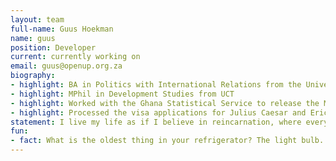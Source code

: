 ```yaml
---
layout: team
full-name: Guus Hoekman
name: guus
position: Developer
current: currently working on
email: guus@openup.org.za
biography:
- highlight: BA in Politics with International Relations from the University of York
- highlight: MPhil in Development Studies from UCT
- highlight: Worked with the Ghana Statistical Service to release the Multi Indicator Cluster Survey (MICS) 2011 while at UNICEF
- highlight: Processed the visa applications for Julius Caesar and Eric Cantona while working at the Dutch Embassy in Jakarta (last names aren't used in some parts of Indonesia so when parents register their kids they can get creative and make something up)
statement: I live my life as if I believe in reincarnation, where every living being starts a new life in a random physical body or form after they die. I think that if everyone believed this, they would put in more effort to make the world a more pleasant and equal place. I think OpenUp's mission of creating a more informed and empowered society aligns with this (the equality part, the reincarnation not so much). After my studies I enquired about a possible internship at the organisation. A few weeks later I arrived in Cape Town to join the team and later joined on a permanent basis.
fun:
- fact: What is the oldest thing in your refrigerator? The light bulb. It's been broken for at least three years.
---
```

